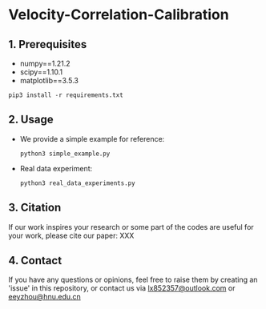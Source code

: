 # Velocity-Correlation-Calibration

## 1. Prerequisites

- numpy==1.21.2
- scipy==1.10.1
- matplotlib==3.5.3

```shell
pip3 install -r requirements.txt
```

## 2. Usage

- We provide a simple example for reference:

  ```shell
  python3 simple_example.py
  ```

- Real data experiment:

  ```shell
  python3 real_data_experiments.py
  ```

  


## 3. Citation

If our work inspires your research or some part of the codes are useful for your work, please cite our paper: XXX

## 4. Contact

If you have any questions or opinions, feel free to raise them by creating an 'issue' in this repository, or contact us via lx852357@outlook.com or eeyzhou@hnu.edu.cn



